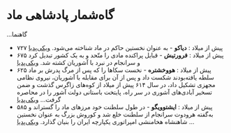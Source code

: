 # گاه‌شمار پادشاهی ماد
          
...گاهنما
- ۷۲۷ پیش از میلاد
  : **دیاکو** - به عنوان نخستین حاکم در ماد شناخته می‌شود. [ویکی‌پدیا](https://fa.wikipedia.org/wiki/%D8%AF%DB%8C%D8%A7%DA%A9%D9%88)
- ۶۷۵ پیش از میلاد
  : **فرورتیش** - قبایل پراکنده مادی را متّحد و به یک کشور تبدیل کرد و سرانجام در نبرد با آشوریان کشته شد. [ویکی‌پدیا](https://fa.wikipedia.org/wiki/%D9%81%D8%B1%D9%88%D8%B1%D8%AA%DB%8C%D8%B4)
- ۶۲۵ پیش از میلاد
  : **هووخشتره** - نخست سکاها را که پس از مرگ پدرش بر ماد سلطه یافته‌بودند شکست داد و پس از آن برای مقابله با آشوریان، نیروی نظامی مجهزی تشکیل داد، در سال ۶۱۴ پیش از میلاد از کوه‌های زاگرس گذشت و ضمن تسخیر آبادی‌های آشوری در سر راه، پایتخت باستانی دولت آشور را در محاصره گرفت… [ویکی‌پدیا](https://fa.wikipedia.org/wiki/%D9%87%D9%88%D9%88%D8%AE%D8%B4%D8%AA%D8%B1%D9%87)
- ۵۸۵ پیش از میلاد
  : **ایشتوویگو** - در طول سلطنت خود مرزهای ماد را گستراند و به‌گفته هرودوت سرانجام از سلطنت خلع شد و کوروش بزرگ به عنوان نخستین شاهنشاه هخامنشی امپراتوری یکپارچه ایران را بنیان گذارد. [ویکی‌پدیا](https://fa.wikipedia.org/wiki/%D8%A7%DB%8C%D8%B4%D8%AA%D9%88%D9%88%DB%8C%DA%AF%D9%88)
...